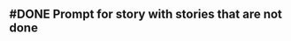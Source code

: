 ## #DONE Prompt for story with stories that are not done
<!-- 
#task
created:2023-09-27T03:41:23.410Z
group:"Ungrouped Tasks"
story-id:start-a-task-without-args
task-id:EJBci
order:0
-->
